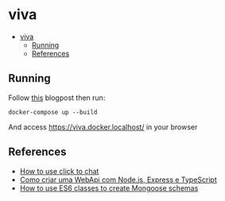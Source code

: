 # viva

- [viva](#viva)
  - [Running](#running)
  - [References](#references)

## Running

Follow [this](https://fazenda.hashnode.dev/https-para-desenvolvimento-local) blogpost then run:

```shell
docker-compose up --build
```

And access <https://viva.docker.localhost/> in your browser

## References

- [How to use click to chat](https://faq.whatsapp.com/5913398998672934)
- [Como criar uma WebApi com Node.js, Express e TypeScript](https://www.luiztools.com.br/post/como-criar-uma-webapi-com-node-js-express-e-typescript/)
- [How to use ES6 classes to create Mongoose schemas](https://attacomsian.com/blog/mongoose-es6-classes)
